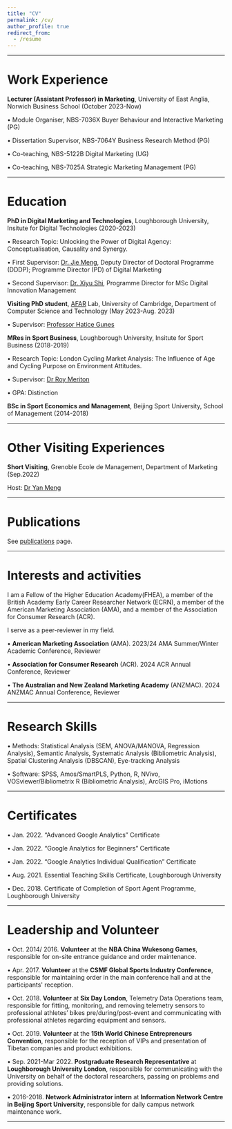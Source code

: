 ```yaml
---
title: "CV"
permalink: /cv/
author_profile: true
redirect_from:
  - /resume
---
```

***

# Work Experience
**Lecturer (Assistant Professor) in Marketing**, University of East Anglia, Norwich Business School (October 2023-Now)

• Module Organiser, NBS-7036X Buyer Behaviour and Interactive Marketing (PG) 

• Dissertation Supervisor, NBS-7064Y Business Research Method (PG)  

• Co-teaching, NBS-5122B Digital Marketing (UG) 

• Co-teaching, NBS-7025A Strategic Marketing Management (PG)


***

# Education

**PhD in Digital Marketing and Technologies**, Loughborough University, Insitute for Digital Technologies (2020-2023) 

• Research Topic: Unlocking the Power of Digital Agency: Conceptualisation, Causality and Synergy.

• First Supervisor: <a href="https://www.lborolondon.ac.uk/about/staff/dr-jie-meng/">Dr. Jie Meng</a>, Deputy Director of Doctoral Programme (DDDP); Programme Director (PD) of Digital Marketing

• Second Supervisor: <a href= "https://www.lborolondon.ac.uk/about/staff/xiyu-shi/">Dr. Xiyu Shi</a>, Programme Director for MSc Digital Innovation Management


**Visiting PhD student**, <a href="https://cambridge-afar.github.io/">AFAR</a> Lab, University of Cambridge, Department of Computer Science and Technology (May 2023-Aug. 2023)

• Supervisor: <a href="https://www.cst.cam.ac.uk/people/hg410">Professor Hatice Gunes</a>


**MRes in Sport Business**, Loughborough University, Insitute for Sport Business (2018-2019) 

• Research Topic: London Cycling Market Analysis: The Influence of Age and Cycling Purpose on Environment Attitudes.

• Supervisor: <a href="https://scholar.google.co.uk/citations?user=zqAoJNgAAAAJ&hl=en">Dr Roy Meriton</a>

• GPA: Distinction


**BSc in Sport Economics and Management**, Beijing Sport University, School of Management (2014-2018)  


***


# Other Visiting Experiences

**Short Visiting**, Grenoble Ecole de Management, Department of Marketing  (Sep.2022)

Host: <a href="https://sites.google.com/site/yanmengmkt">Dr Yan Meng</a>

***


# Publications

See [publications](/publications/) page.

***

# Interests and activities
I am a Fellow of the Higher Education Academy(FHEA), a member of the British Academy Early Career Researcher Network (ECRN), a member of the American Marketing Association (AMA), and a member of the Association for Consumer Research (ACR). 

I serve as a peer-reviewer in my field.

• **American Marketing Association** (AMA). 2023/24 AMA Summer/Winter Academic Conference, Reviewer

• **Association for Consumer Research** (ACR). 2024 ACR Annual Conference, Reviewer

• **The Australian and New Zealand Marketing Academy** (ANZMAC). 2024 ANZMAC Annual Conference, Reviewer

***
# Research Skills 
•	Methods: Statistical Analysis (SEM, ANOVA/MANOVA, Regression Analysis), Semantic Analysis, Systematic Analysis (Bibliometric Analysis), Spatial Clustering Analysis (DBSCAN), Eye-tracking Analysis

•	Software: SPSS, Amos/SmartPLS, Python, R, NVivo, VOSviewer/Bibliometrix R (Bibliometric Analysis), ArcGIS Pro, iMotions


***
# Certificates
•	Jan. 2022. “Advanced Google Analytics” Certificate

•	Jan. 2022. “Google Analytics for Beginners” Certificate

•	Jan. 2022. “Google Analytics Individual Qualification” Certificate

•	Aug. 2021. Essential Teaching Skills Certificate, Loughborough University 

•	Dec. 2018. Certificate of Completion of Sport Agent Programme, Loughborough University






***

# Leadership and Volunteer

•	Oct. 2014/ 2016. **Volunteer** at the **NBA China Wukesong Games**, responsible for on-site entrance guidance and order maintenance.

•	Apr. 2017. **Volunteer** at the **CSMF Global Sports Industry Conference**, responsible for maintaining order in the main conference hall and at the participants' reception.

•	Oct. 2018. **Volunteer** at **Six Day London**, Telemetry Data Operations team, responsible for fitting, monitoring, and removing telemetry sensors to professional athletes’ bikes pre/during/post-event and communicating with professional athletes regarding equipment and sensors.

•	Oct. 2019. **Volunteer** at the **15th World Chinese Entrepreneurs Convention**, responsible for the reception of VIPs and presentation of Tibetan companies and product exhibitions.

•	Sep. 2021-Mar 2022. **Postgraduate Research Representative** at **Loughborough University London**, responsible for communicating with the University on behalf of the doctoral researchers, passing on problems and providing solutions.

•	2016-2018. **Network Administrator intern** at **Information Network Centre in Beijing Sport University**, responsible for daily campus network maintenance work.


***



